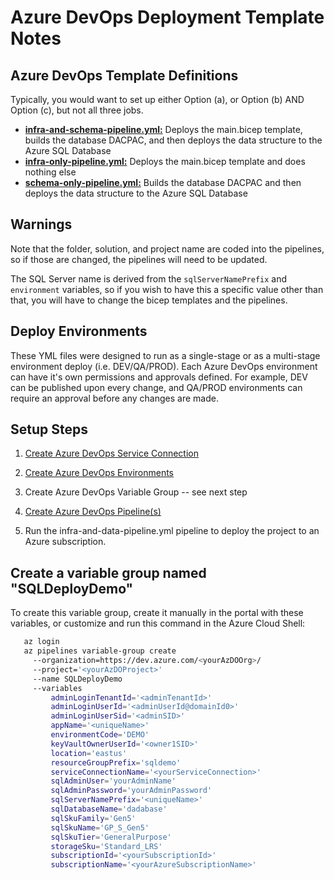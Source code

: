 # Azure DevOps Deployment Template Notes

## Azure DevOps Template Definitions

Typically, you would want to set up either Option (a), or Option (b) AND Option (c), but not all three jobs.

- [**infra-and-schema-pipeline.yml:**](infra-and-schema-pipeline.yml) Deploys the main.bicep template, builds the database DACPAC, and then deploys the data structure to the Azure SQL Database
- [**infra-only-pipeline.yml:**](infra-only-pipeline.yml) Deploys the main.bicep template and does nothing else
- [**schema-only-pipeline.yml:**](schema-only-pipeline.yml) Builds the database DACPAC and then deploys the data structure to the Azure SQL Database

## Warnings

Note that the folder, solution, and project name are coded into the pipelines, so if those are changed, the pipelines will need to be updated.

The SQL Server name is derived from the `sqlServerNamePrefix` and `environment` variables, so if you wish to have this a specific value other than that, you will have to change the bicep templates and the pipelines.

## Deploy Environments

These YML files were designed to run as a single-stage or as a multi-stage environment deploy (i.e. DEV/QA/PROD). Each Azure DevOps environment can have it's own permissions and approvals defined. For example, DEV can be published upon every change, and QA/PROD environments can require an approval before any changes are made.

## Setup Steps

1. [Create Azure DevOps Service Connection](https://docs.luppes.com/CreateServiceConnections/)

1. [Create Azure DevOps Environments](https://docs.luppes.com/CreateDevOpsEnvironments/)

1. Create Azure DevOps Variable Group -- see next step

1. [Create Azure DevOps Pipeline(s)](https://docs.luppes.com/CreateNewPipeline/)

1. Run the infra-and-data-pipeline.yml pipeline to deploy the project to an Azure subscription.

## Create a variable group named "SQLDeployDemo"

To create this variable group, create it manually in the portal with these variables, or customize and run this command in the Azure Cloud Shell:

``` bash
   az login
   az pipelines variable-group create 
     --organization=https://dev.azure.com/<yourAzDOOrg>/ 
     --project='<yourAzDOProject>' 
     --name SQLDeployDemo
     --variables 
         adminLoginTenantId='<adminTenantId>'
         adminLoginUserId='<adminUserId@domainId0>'
         adminLoginUserSid='<adminSID>'
         appName='<uniqueName>' 
         environmentCode='DEMO' 
         keyVaultOwnerUserId='<owner1SID>'
         location='eastus' 
         resourceGroupPrefix='sqldemo'
         serviceConnectionName='<yourServiceConnection>' 
         sqlAdminUser='yourAdminName'
         sqlAdminPassword='yourAdminPassword'
         sqlServerNamePrefix='<uniqueName>'
         sqlDatabaseName='dadabase'
         sqlSkuFamily='Gen5'
         sqlSkuName='GP_S_Gen5'
         sqlSkuTier='GeneralPurpose'
         storageSku='Standard_LRS'
         subscriptionId='<yourSubscriptionId>' 
         subscriptionName='<yourAzureSubscriptionName>' 
```
